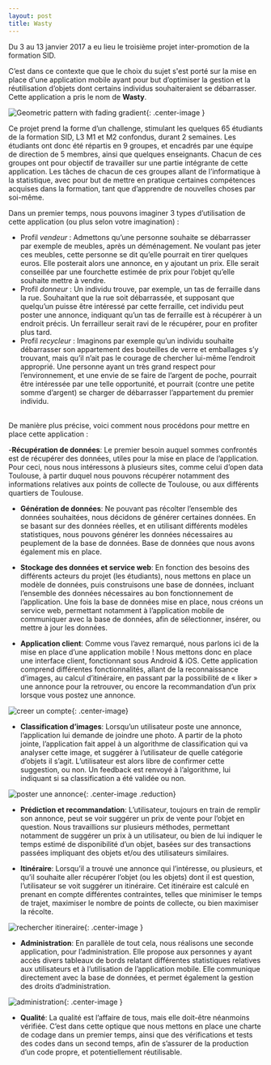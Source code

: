 ```yaml
---
layout: post
title: Wasty
---
```

Du 3 au 13 janvier 2017 a eu lieu le troisième projet inter-promotion de la formation SID.

C’est dans ce contexte que que le choix du sujet s'est porté sur la mise en place d'une application mobile ayant pour but d’optimiser la gestion et la réutilisation d’objets dont certains individus souhaiteraient se débarrasser. 
Cette application a pris le nom de **Wasty**.

![Geometric pattern with fading gradient](/img/Wasty.png){: .center-image }

Ce projet prend la forme d’un challenge, stimulant les quelques 65 étudiants de la formation SID, L3 M1 et M2 confondus, durant 2 semaines.
Les étudiants ont donc été répartis en 9 groupes, et encadrés par une équipe de direction de 5 membres, ainsi que quelques enseignants. Chacun de ces groupes ont pour objectif de travailler sur une partie intégrante de cette application. Les tâches de chacun de ces groupes allant de l’informatique à la statistique, avec pour but de mettre en pratique certaines compétences acquises dans la formation, tant que d’apprendre de nouvelles choses par soi-même.

Dans un premier temps, nous pouvons imaginer 3 types d’utilisation de cette application (ou plus selon votre imagination) :

* Profil _vendeur_ : Admettons qu’une personne souhaite se débarrasser par exemple de meubles, après un déménagement. Ne voulant pas jeter ces meubles, cette personne se dit qu’elle pourrait en tirer quelques euros. Elle posterait alors une annonce, en y ajoutant un prix. Elle serait conseillée par une fourchette estimée de prix pour l’objet qu’elle souhaite mettre à vendre.<br/>
* Profil _donneur_ : Un individu trouve, par exemple, un tas de ferraille dans la rue. Souhaitant que la rue soit débarrassée, et supposant que quelqu’un puisse être intéressé par cette ferraille, cet individu peut poster une annonce, indiquant qu’un tas de ferraille est à récupérer à un endroit précis. Un ferrailleur serait ravi de le récupérer, pour en profiter plus tard.<br/>
* Profil _recycleur_ : Imaginons par exemple qu’un individu souhaite débarrasser son appartement des bouteilles de verre et emballages s’y trouvant, mais qu’il n’ait pas le courage de chercher lui-même l’endroit approprié. Une personne ayant un très grand respect pour l’environnement, et une envie de se faire de l’argent de poche, pourrait être intéressée par une telle opportunité, et pourrait (contre une petite somme d’argent) se charger de débarrasser l’appartement du premier individu.<br/>

<br/>
De manière plus précise, voici comment nous procédons pour mettre en place cette application :

-**Récupération de données**:
Le premier besoin auquel sommes confrontés est de récupérer des données, utiles pour la mise en place de l’application. Pour ceci, nous nous intéressons à plusieurs sites, comme celui d’open data Toulouse, à partir duquel nous pouvons récupérer notamment des informations relatives aux points de collecte de Toulouse, ou aux différents quartiers de Toulouse.<br/>


- **Génération de données**:
Ne pouvant pas récolter l’ensemble des données souhaitées, nous décidons de générer certaines données. En se basant sur des données réelles, et en utilisant différents modèles statistiques, nous pouvons générer les données nécessaires au peuplement de la base de données. Base de données que nous avons également mis en place.<br/>


- **Stockage des données et service web**:
En fonction des besoins des différents acteurs du projet (les étudiants), nous mettons en place un modèle de données, puis construisons une base de données, incluant l’ensemble des données nécessaires au bon fonctionnement de l’application. Une fois la base de données mise en place, nous créons un service web, permettant notamment à l’application mobile de communiquer avec la base de données, afin de sélectionner, insérer, ou mettre à jour les données.<br/>


- **Application client**:
Comme vous l’avez remarqué, nous parlons ici de la mise en place d’une application mobile ! Nous mettons donc en place une interface client, fonctionnant sous Android & iOS. Cette application comprend différentes fonctionnalités, allant de la reconnaissance d’images, au calcul d’itinéraire, en passant par la possibilité de « liker » une annonce pour la retrouver, ou encore la recommandation d’un prix lorsque vous postez une annonce.<br/>

![creer un compte](/img/authentification.gif){: .center-image}

- **Classification d’images**:
Lorsqu’un utilisateur poste une annonce, l’application lui demande de joindre une photo. A partir de la photo jointe, l’application fait appel à un algorithme de classification qui va analyser cette image, et suggérer à l’utilisateur de quelle catégorie d’objets il s’agit. L’utilisateur est alors libre de confirmer cette suggestion, ou non. Un feedback est renvoyé à l’algorithme, lui indiquant si sa classification a été validée ou non.<br/>

![poster une annonce](/img/poster.png){: .center-image .reduction}

- **Prédiction et recommandation**:
L’utilisateur, toujours en train de remplir son annonce, peut se voir suggérer un prix de vente pour l’objet en question. Nous travaillions sur plusieurs méthodes, permettant notamment de suggérer un prix à un utilisateur, ou bien de lui indiquer le temps estimé de disponibilité d’un objet, basées sur des transactions passées impliquant des objets et/ou des utilisateurs similaires.<br/>

- **Itinéraire**:
Lorsqu’il a trouvé une annonce qui l’intéresse, ou plusieurs, et qu’il souhaite aller récupérer l’objet (ou les objets) dont il est question, l’utilisateur se voit suggérer un itinéraire. Cet itinéraire est calculé en prenant en compte différentes contraintes, telles que minimiser le temps de trajet, maximiser le nombre de points de collecte, ou bien maximiser la récolte.<br/>

![rechercher itineraire](/img/rechercheCarte.gif){: .center-image }

- **Administration**:
En parallèle de tout cela, nous réalisons une seconde application, pour l’administration. Elle propose aux personnes y ayant accès divers tableaux de bords relatant différentes statistiques relatives aux utilisateurs et à l’utilisation de l’application mobile. Elle communique directement avec la base de données, et permet également la gestion des droits d’administration.<br/>

![administration](/img/admin.png){: .center-image }

- **Qualité**:
La qualité est l’affaire de tous, mais elle doit-être néanmoins vérifiée. C’est dans cette optique que nous mettons en place une charte de codage dans un premier temps, ainsi que des vérifications et tests des codes dans un second temps, afin de s’assurer de la production d’un code propre, et potentiellement réutilisable.<br/>


<style>
.center-image
{
    display: block;
    margin-left: auto;
    margin-right: auto;
}

.reduction 
{
	max-width: 60%;
	height: auto;
}
</style>
